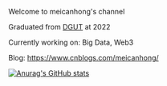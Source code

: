 Welcome to meicanhong's channel

Graduated from [DGUT](https://www.dgut.edu.cn/) at 2022

Currently working on: Big Data, Web3

Blog: https://www.cnblogs.com/meicanhong/


[![Anurag's GitHub stats](https://github-readme-stats.vercel.app/api?username=meicanhong&show_icons=true&theme=radical)](https://github.com/anuraghazra/github-readme-stats)
